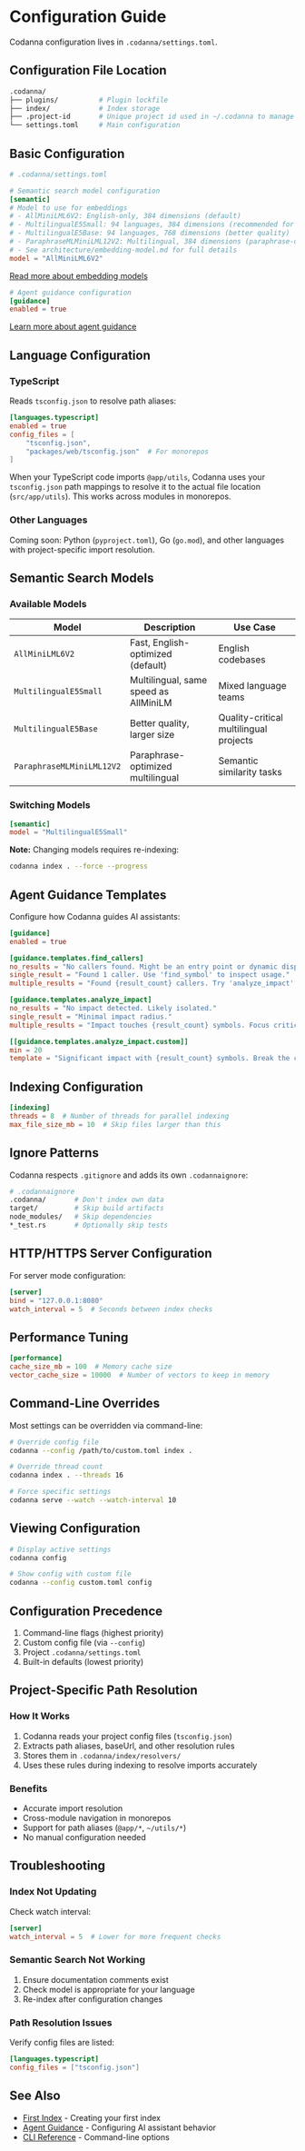 # Configuration Guide

Codanna configuration lives in `.codanna/settings.toml`.

## Configuration File Location

```bash
.codanna/
├── plugins/          # Plugin lockfile 
├── index/            # Index storage
├── .project-id       # Unique project id used in ~/.codanna to manage global configurations
└── settings.toml     # Main configuration
```

## Basic Configuration

```toml
# .codanna/settings.toml

# Semantic search model configuration
[semantic]
# Model to use for embeddings
# - AllMiniLML6V2: English-only, 384 dimensions (default)
# - MultilingualE5Small: 94 languages, 384 dimensions (recommended for multilingual)
# - MultilingualE5Base: 94 languages, 768 dimensions (better quality)
# - ParaphraseMLMiniLML12V2: Multilingual, 384 dimensions (paraphrase-optimized)
# - See architecture/embedding-model.md for full details
model = "AllMiniLML6V2"
```

[Read more about embedding models](../architecture/embedding-model.md)

```toml
# Agent guidance configuration
[guidance]
enabled = true
```
[Learn more about agent guidance](../integrations/agent-guidance.md)

## Language Configuration

### TypeScript

Reads `tsconfig.json` to resolve path aliases:

```toml
[languages.typescript]
enabled = true
config_files = [
    "tsconfig.json",
    "packages/web/tsconfig.json"  # For monorepos
]
```

When your TypeScript code imports `@app/utils`, Codanna uses your `tsconfig.json` path mappings to resolve it to the actual file location (`src/app/utils`). This works across modules in monorepos.

### Other Languages

Coming soon: Python (`pyproject.toml`), Go (`go.mod`), and other languages with project-specific import resolution.

## Semantic Search Models

### Available Models

| Model | Description | Use Case |
|-------|-------------|----------|
| `AllMiniLML6V2` | Fast, English-optimized (default) | English codebases |
| `MultilingualE5Small` | Multilingual, same speed as AllMiniLM | Mixed language teams |
| `MultilingualE5Base` | Better quality, larger size | Quality-critical multilingual projects |
| `ParaphraseMLMiniLML12V2` | Paraphrase-optimized multilingual | Semantic similarity tasks |

### Switching Models

```toml
[semantic]
model = "MultilingualE5Small"
```

**Note:** Changing models requires re-indexing:
```bash
codanna index . --force --progress
```

## Agent Guidance Templates

Configure how Codanna guides AI assistants:

```toml
[guidance]
enabled = true

[guidance.templates.find_callers]
no_results = "No callers found. Might be an entry point or dynamic dispatch."
single_result = "Found 1 caller. Use 'find_symbol' to inspect usage."
multiple_results = "Found {result_count} callers. Try 'analyze_impact' for the full graph."

[guidance.templates.analyze_impact]
no_results = "No impact detected. Likely isolated."
single_result = "Minimal impact radius."
multiple_results = "Impact touches {result_count} symbols. Focus critical paths."

[[guidance.templates.analyze_impact.custom]]
min = 20
template = "Significant impact with {result_count} symbols. Break the change into smaller parts."
```

## Indexing Configuration

```toml
[indexing]
threads = 8  # Number of threads for parallel indexing
max_file_size_mb = 10  # Skip files larger than this
```

## Ignore Patterns

Codanna respects `.gitignore` and adds its own `.codannaignore`:

```bash
# .codannaignore
.codanna/       # Don't index own data
target/         # Skip build artifacts
node_modules/   # Skip dependencies
*_test.rs       # Optionally skip tests
```

## HTTP/HTTPS Server Configuration

For server mode configuration:

```toml
[server]
bind = "127.0.0.1:8080"
watch_interval = 5  # Seconds between index checks
```

## Performance Tuning

```toml
[performance]
cache_size_mb = 100  # Memory cache size
vector_cache_size = 10000  # Number of vectors to keep in memory
```

## Command-Line Overrides

Most settings can be overridden via command-line:

```bash
# Override config file
codanna --config /path/to/custom.toml index .

# Override thread count
codanna index . --threads 16

# Force specific settings
codanna serve --watch --watch-interval 10
```

## Viewing Configuration

```bash
# Display active settings
codanna config

# Show config with custom file
codanna --config custom.toml config
```

## Configuration Precedence

1. Command-line flags (highest priority)
2. Custom config file (via `--config`)
3. Project `.codanna/settings.toml`
4. Built-in defaults (lowest priority)

## Project-Specific Path Resolution

### How It Works

1. Codanna reads your project config files (`tsconfig.json`)
2. Extracts path aliases, baseUrl, and other resolution rules
3. Stores them in `.codanna/index/resolvers/`
4. Uses these rules during indexing to resolve imports accurately

### Benefits

- Accurate import resolution
- Cross-module navigation in monorepos
- Support for path aliases (`@app/*`, `~/utils/*`)
- No manual configuration needed

## Troubleshooting

### Index Not Updating

Check watch interval:
```toml
[server]
watch_interval = 5  # Lower for more frequent checks
```

### Semantic Search Not Working

1. Ensure documentation comments exist
2. Check model is appropriate for your language
3. Re-index after configuration changes

### Path Resolution Issues

Verify config files are listed:
```toml
[languages.typescript]
config_files = ["tsconfig.json"]
```

## See Also

- [First Index](../getting-started/first-index.md) - Creating your first index
- [Agent Guidance](../integrations/agent-guidance.md) - Configuring AI assistant behavior
- [CLI Reference](cli-reference.md) - Command-line options